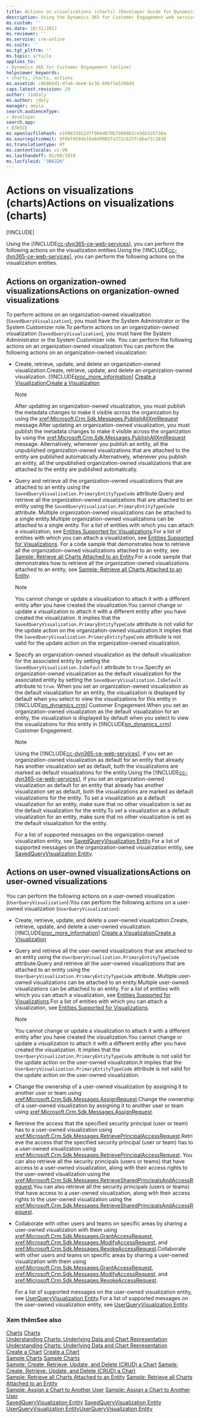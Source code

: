 ```yaml
---
title: Actions on visualizations (charts) (Developer Guide for Dynamics 365 for Customer Engagement) | MicrosoftDocs
description: Using the Dynamics 365 for Customer Engagement web services (SDK), you can perform the following actions on the visualization entities.
ms.custom: ''
ms.date: 10/31/2017
ms.reviewer: ''
ms.service: crm-online
ms.suite: ''
ms.tgt_pltfrm: ''
ms.topic: article
applies_to:
- Dynamics 365 for Customer Engagement (online)
helpviewer_keywords:
- charts, charts, actions
ms.assetid: c0b866d1-d7a6-4ee4-bc36-69bf3a5398dd
caps.latest.revision: 29
author: JimDaly
ms.author: jdaly
manager: amyla
search.audienceType:
- developer
search.app:
- D365CE
ms.openlocfilehash: e199815922d7f960d870b7b08863ce56b326730a
ms.sourcegitcommit: 9f0efd59de16a6d9902fa372cb25fc0baf1c2838
ms.translationtype: HT
ms.contentlocale: vi-VN
ms.lasthandoff: 01/08/2019
ms.locfileid: "386326"
---
```

# <a name="actions-on-visualizations-charts"></a><span data-ttu-id="07ef5-103">Actions on visualizations (charts)</span><span class="sxs-lookup"><span data-stu-id="07ef5-103">Actions on visualizations (charts)</span></span>

[!INCLUDE[](../../includes/cc_applies_to_update_9_0_0.md)]

<span data-ttu-id="07ef5-104">Using the [!INCLUDE[cc-dyn365-ce-web-services](../../includes/cc-dyn365-ce-web-services.md)], you can perform the following actions on the visualization entities.</span><span class="sxs-lookup"><span data-stu-id="07ef5-104">Using the [!INCLUDE[cc-dyn365-ce-web-services](../../includes/cc-dyn365-ce-web-services.md)], you can perform the following actions on the visualization entities.</span></span>  
  
## <a name="actions-on-organization-owned-visualizations"></a><span data-ttu-id="07ef5-105">Actions on organization-owned visualizations</span><span class="sxs-lookup"><span data-stu-id="07ef5-105">Actions on organization-owned visualizations</span></span>  
 <span data-ttu-id="07ef5-106">To perform actions on an organization-owned visualization (`SavedQueryVisualization`), you must have the System Administrator or the System Customizer role.</span><span class="sxs-lookup"><span data-stu-id="07ef5-106">To perform actions on an organization-owned visualization (`SavedQueryVisualization`), you must have the System Administrator or the System Customizer role.</span></span> <span data-ttu-id="07ef5-107">You can perform the following actions on an organization-owned visualization:</span><span class="sxs-lookup"><span data-stu-id="07ef5-107">You can perform the following actions on an organization-owned visualization:</span></span>  
  
- <span data-ttu-id="07ef5-108">Create, retrieve, update, and delete an organization-owned visualization.</span><span class="sxs-lookup"><span data-stu-id="07ef5-108">Create, retrieve, update, and delete an organization-owned visualization.</span></span> [!INCLUDE[proc_more_information](../../includes/proc-more-information.md)] <span data-ttu-id="07ef5-109">[Create a Visualization](create-visualization-chart.md)</span><span class="sxs-lookup"><span data-stu-id="07ef5-109">[Create a Visualization](create-visualization-chart.md)</span></span>  
  
  > [!NOTE]
  >  <span data-ttu-id="07ef5-110">After updating an organization-owned visualization, you must publish the metadata changes to make it visible across the organization by using the <xref:Microsoft.Crm.Sdk.Messages.PublishAllXmlRequest> message.</span><span class="sxs-lookup"><span data-stu-id="07ef5-110">After updating an organization-owned visualization, you must publish the metadata changes to make it visible across the organization by using the <xref:Microsoft.Crm.Sdk.Messages.PublishAllXmlRequest> message.</span></span> <span data-ttu-id="07ef5-111">Alternatively, whenever you publish an entity, all the unpublished organization-owned visualizations that are attached to the entity are published automatically.</span><span class="sxs-lookup"><span data-stu-id="07ef5-111">Alternatively, whenever you publish an entity, all the unpublished organization-owned visualizations that are attached to the entity are published automatically.</span></span>  
  
- <span data-ttu-id="07ef5-112">Query and retrieve all the organization-owned visualizations that are attached to an entity using the `SavedQueryVisualization.PrimaryEntityTypeCode` attribute.</span><span class="sxs-lookup"><span data-stu-id="07ef5-112">Query and retrieve all the organization-owned visualizations that are attached to an entity using the `SavedQueryVisualization.PrimaryEntityTypeCode` attribute.</span></span> <span data-ttu-id="07ef5-113">Multiple organization-owned visualizations can be attached to a single entity.</span><span class="sxs-lookup"><span data-stu-id="07ef5-113">Multiple organization-owned visualizations can be attached to a single entity.</span></span> <span data-ttu-id="07ef5-114">For a list of entities with which you can attach a visualization, see [Entities Supported for Visualizations](view-data-with-visualizations-charts.md#SupportedVisualizationEntities).</span><span class="sxs-lookup"><span data-stu-id="07ef5-114">For a list of entities with which you can attach a visualization, see [Entities Supported for Visualizations](view-data-with-visualizations-charts.md#SupportedVisualizationEntities).</span></span> <span data-ttu-id="07ef5-115">For a code sample that demonstrates how to retrieve all the organization-owned visualizations attached to an entity, see [Sample: Retrieve all Charts Attached to an Entity](sample-retrieve-all-charts-attached-entity.md).</span><span class="sxs-lookup"><span data-stu-id="07ef5-115">For a code sample that demonstrates how to retrieve all the organization-owned visualizations attached to an entity, see [Sample: Retrieve all Charts Attached to an Entity](sample-retrieve-all-charts-attached-entity.md).</span></span>  
  
  > [!NOTE]
  >  <span data-ttu-id="07ef5-116">You cannot change or update a visualization to attach it with a different entity after you have created the visualization.</span><span class="sxs-lookup"><span data-stu-id="07ef5-116">You cannot change or update a visualization to attach it with a different entity after you have created the visualization.</span></span> <span data-ttu-id="07ef5-117">It implies that the `SavedQueryVisualization.PrimaryEntityTypeCode` attribute is not valid for the update action on the organization-owned visualization.</span><span class="sxs-lookup"><span data-stu-id="07ef5-117">It implies that the `SavedQueryVisualization.PrimaryEntityTypeCode` attribute is not valid for the update action on the organization-owned visualization.</span></span>  
  
- <span data-ttu-id="07ef5-118">Specify an organization-owned visualization as the default visualization for the associated entity by setting the `SavedQueryVisualization.IsDefault` attribute to `true`.</span><span class="sxs-lookup"><span data-stu-id="07ef5-118">Specify an organization-owned visualization as the default visualization for the associated entity by setting the `SavedQueryVisualization.IsDefault` attribute to `true`.</span></span> <span data-ttu-id="07ef5-119">When you set an organization-owned visualization as the default visualization for an entity, the visualization is displayed by default when you select to view the visualizations for this entity in [!INCLUDE[pn_dynamics_crm](../../includes/pn-dynamics-crm.md)] Customer Engagement.</span><span class="sxs-lookup"><span data-stu-id="07ef5-119">When you set an organization-owned visualization as the default visualization for an entity, the visualization is displayed by default when you select to view the visualizations for this entity in [!INCLUDE[pn_dynamics_crm](../../includes/pn-dynamics-crm.md)] Customer Engagement.</span></span>  
  
  > [!NOTE]
  >  <span data-ttu-id="07ef5-120">Using the [!INCLUDE[cc-dyn365-ce-web-services](../../includes/cc-dyn365-ce-web-services.md)], if you set an organization-owned visualization as default for an entity that already has another visualization set as default, both the visualizations are marked as default visualizations for the entity.</span><span class="sxs-lookup"><span data-stu-id="07ef5-120">Using the [!INCLUDE[cc-dyn365-ce-web-services](../../includes/cc-dyn365-ce-web-services.md)], if you set an organization-owned visualization as default for an entity that already has another visualization set as default, both the visualizations are marked as default visualizations for the entity.</span></span>  <span data-ttu-id="07ef5-121">To set a visualization as a default visualization for an entity, make sure that no other visualization is set as the default visualization for the entity.</span><span class="sxs-lookup"><span data-stu-id="07ef5-121">To set a visualization as a default visualization for an entity, make sure that no other visualization is set as the default visualization for the entity.</span></span>  
  
  <span data-ttu-id="07ef5-122">For a list of supported messages on the organization-owned visualization entity, see [SavedQueryVisualization Entity](../entities/savedqueryvisualization.md).</span><span class="sxs-lookup"><span data-stu-id="07ef5-122">For a list of supported messages on the organization-owned visualization entity, see [SavedQueryVisualization Entity](../entities/savedqueryvisualization.md).</span></span>  
  
## <a name="actions-on-user-owned-visualizations"></a><span data-ttu-id="07ef5-123">Actions on user-owned visualizations</span><span class="sxs-lookup"><span data-stu-id="07ef5-123">Actions on user-owned visualizations</span></span>  
 <span data-ttu-id="07ef5-124">You can perform the following actions on a user-owned visualization (`UserQueryVisualization`):</span><span class="sxs-lookup"><span data-stu-id="07ef5-124">You can perform the following actions on a user-owned visualization (`UserQueryVisualization`):</span></span>  
  
- <span data-ttu-id="07ef5-125">Create, retrieve, update, and delete a user-owned visualization.</span><span class="sxs-lookup"><span data-stu-id="07ef5-125">Create, retrieve, update, and delete a user-owned visualization.</span></span> [!INCLUDE[proc_more_information](../../includes/proc-more-information.md)] <span data-ttu-id="07ef5-126">[Create a Visualization](create-visualization-chart.md)</span><span class="sxs-lookup"><span data-stu-id="07ef5-126">[Create a Visualization](create-visualization-chart.md)</span></span>  
  
- <span data-ttu-id="07ef5-127">Query and retrieve all the user-owned visualizations that are attached to an entity using the `UserQueryVisualization.PrimaryEntityTypeCode` attribute.</span><span class="sxs-lookup"><span data-stu-id="07ef5-127">Query and retrieve all the user-owned visualizations that are attached to an entity using the `UserQueryVisualization.PrimaryEntityTypeCode` attribute.</span></span> <span data-ttu-id="07ef5-128">Multiple user-owned visualizations can be attached to an entity.</span><span class="sxs-lookup"><span data-stu-id="07ef5-128">Multiple user-owned visualizations can be attached to an entity.</span></span> <span data-ttu-id="07ef5-129">For a list of entities with which you can attach a visualization, see [Entities Supported for Visualizations](view-data-with-visualizations-charts.md#SupportedVisualizationEntities).</span><span class="sxs-lookup"><span data-stu-id="07ef5-129">For a list of entities with which you can attach a visualization, see [Entities Supported for Visualizations](view-data-with-visualizations-charts.md#SupportedVisualizationEntities).</span></span>  
  
  > [!NOTE]
  >  <span data-ttu-id="07ef5-130">You cannot change or update a visualization to attach it with a different entity after you have created the visualization.</span><span class="sxs-lookup"><span data-stu-id="07ef5-130">You cannot change or update a visualization to attach it with a different entity after you have created the visualization.</span></span> <span data-ttu-id="07ef5-131">It implies that the `UserQueryVisualization.PrimaryEntityTypeCode` attribute is not valid for the update action on the user-owned visualization.</span><span class="sxs-lookup"><span data-stu-id="07ef5-131">It implies that the `UserQueryVisualization.PrimaryEntityTypeCode` attribute is not valid for the update action on the user-owned visualization.</span></span>
  
- <span data-ttu-id="07ef5-132">Change the ownership of a user-owned visualization by assigning it to another user or team using <xref:Microsoft.Crm.Sdk.Messages.AssignRequest>.</span><span class="sxs-lookup"><span data-stu-id="07ef5-132">Change the ownership of a user-owned visualization by assigning it to another user or team using <xref:Microsoft.Crm.Sdk.Messages.AssignRequest>.</span></span>  
  
- <span data-ttu-id="07ef5-133">Retrieve the access that the specified security principal (user or team) has to a user-owned visualization using <xref:Microsoft.Crm.Sdk.Messages.RetrievePrincipalAccessRequest>.</span><span class="sxs-lookup"><span data-stu-id="07ef5-133">Retrieve the access that the specified security principal (user or team) has to a user-owned visualization using <xref:Microsoft.Crm.Sdk.Messages.RetrievePrincipalAccessRequest>.</span></span> <span data-ttu-id="07ef5-134">You can also retrieve all the security principals (users or teams) that have access to a user-owned visualization, along with their access rights to the user-owned visualization using the <xref:Microsoft.Crm.Sdk.Messages.RetrieveSharedPrincipalsAndAccessRequest>.</span><span class="sxs-lookup"><span data-stu-id="07ef5-134">You can also retrieve all the security principals (users or teams) that have access to a user-owned visualization, along with their access rights to the user-owned visualization using the <xref:Microsoft.Crm.Sdk.Messages.RetrieveSharedPrincipalsAndAccessRequest>.</span></span>  
  
- <span data-ttu-id="07ef5-135">Collaborate with other users and teams on specific areas by sharing a user-owned visualization with them using <xref:Microsoft.Crm.Sdk.Messages.GrantAccessRequest>, <xref:Microsoft.Crm.Sdk.Messages.ModifyAccessRequest>, and <xref:Microsoft.Crm.Sdk.Messages.RevokeAccessRequest>.</span><span class="sxs-lookup"><span data-stu-id="07ef5-135">Collaborate with other users and teams on specific areas by sharing a user-owned visualization with them using <xref:Microsoft.Crm.Sdk.Messages.GrantAccessRequest>, <xref:Microsoft.Crm.Sdk.Messages.ModifyAccessRequest>, and <xref:Microsoft.Crm.Sdk.Messages.RevokeAccessRequest>.</span></span>  
  
  <span data-ttu-id="07ef5-136">For a list of supported messages on the user-owned visualization entity, see [UserQueryVisualization Entity](../entities/userqueryvisualization.md).</span><span class="sxs-lookup"><span data-stu-id="07ef5-136">For a list of supported messages on the user-owned visualization entity, see [UserQueryVisualization Entity](../entities/userqueryvisualization.md).</span></span>

### <a name="see-also"></a><span data-ttu-id="07ef5-137">Xem thêm</span><span class="sxs-lookup"><span data-stu-id="07ef5-137">See also</span></span>  
 <span data-ttu-id="07ef5-138">[Charts](view-data-with-visualizations-charts.md) </span><span class="sxs-lookup"><span data-stu-id="07ef5-138">[Charts](view-data-with-visualizations-charts.md) </span></span>  
 <span data-ttu-id="07ef5-139">[Understanding Charts: Underlying Data and Chart Representation](understand-charts-underlying-data-chart-representation.md) </span><span class="sxs-lookup"><span data-stu-id="07ef5-139">[Understanding Charts: Underlying Data and Chart Representation](understand-charts-underlying-data-chart-representation.md) </span></span>  
 <span data-ttu-id="07ef5-140">[Create a Chart](create-visualization-chart.md) </span><span class="sxs-lookup"><span data-stu-id="07ef5-140">[Create a Chart](create-visualization-chart.md) </span></span>  
 <span data-ttu-id="07ef5-141">[Sample Charts](sample-charts.md) </span><span class="sxs-lookup"><span data-stu-id="07ef5-141">[Sample Charts](sample-charts.md) </span></span>  
 <span data-ttu-id="07ef5-142">[Sample: Create, Retrieve, Update, and Delete (CRUD) a Chart](sample-create-retrieve-update-delete-chart.md) </span><span class="sxs-lookup"><span data-stu-id="07ef5-142">[Sample: Create, Retrieve, Update, and Delete (CRUD) a Chart](sample-create-retrieve-update-delete-chart.md) </span></span>  
 <span data-ttu-id="07ef5-143">[Sample: Retrieve all Charts Attached to an Entity](sample-retrieve-all-charts-attached-entity.md) </span><span class="sxs-lookup"><span data-stu-id="07ef5-143">[Sample: Retrieve all Charts Attached to an Entity](sample-retrieve-all-charts-attached-entity.md) </span></span>  
 <span data-ttu-id="07ef5-144">[Sample: Assign a Chart to Another User](sample-assign-chart-another-user.md) </span><span class="sxs-lookup"><span data-stu-id="07ef5-144">[Sample: Assign a Chart to Another User](sample-assign-chart-another-user.md) </span></span>  
 <span data-ttu-id="07ef5-145">[SavedQueryVisualization Entity](../entities/savedqueryvisualization.md) </span><span class="sxs-lookup"><span data-stu-id="07ef5-145">[SavedQueryVisualization Entity](../entities/savedqueryvisualization.md) </span></span>  
 [<span data-ttu-id="07ef5-146">UserQueryVisualization Entity</span><span class="sxs-lookup"><span data-stu-id="07ef5-146">UserQueryVisualization Entity</span></span>](../entities/userqueryvisualization.md)
